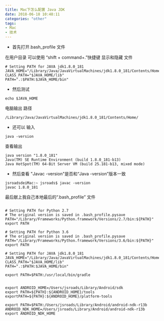 ```yaml
---
title: Mac下怎么配置 Java JDK
date: 2018-06-18 10:48:11
categories: "other"
tags:
- Mac
- 技术
---
```


- 首先打开.bash_profile 文件

在用户目录 可以使用 “shift + command+.”快捷键 显示和隐藏 文件

```
# Setting PATH for JAVA jdk1.8.0_181
JAVA_HOME="/Library/Java/JavaVirtualMachines/jdk1.8.0_181/Contents/Home/"
CLASS_PATH="$JAVA_HOME/lib"
PATH=".:$PATH:$JAVA_HOME/bin"
```

- 然后测试

```
echo $JAVA_HOME
```

电脑输出 路径

```
/Library/Java/JavaVirtualMachines/jdk1.8.0_181/Contents/Home/
```

- 还可以 输入 

```
java -version
```

查看输出

```
java version "1.8.0_181"
Java(TM) SE Runtime Environment (build 1.8.0_181-b13)
Java HotSpot(TM) 64-Bit Server VM (build 25.181-b13, mixed mode)
```

- 然后查看 "Javac -version"是否和“Java -version”版本一致

```
jsroadsdeiMac:~ jsroads$ javac -version
javac 1.8.0_181
```

最后献上我自己本地最后的“.bash_profile” 文件

```

# Setting PATH for Python 2.7
# The original version is saved in .bash_profile.pysave
PATH="/Library/Frameworks/Python.framework/Versions/2.7/bin:${PATH}"
export PATH

# Setting PATH for Python 3.6
# The original version is saved in .bash_profile.pysave
PATH="/Library/Frameworks/Python.framework/Versions/3.6/bin:${PATH}"
export PATH

# Setting PATH for JAVA jdk1.8.0_181
JAVA_HOME="/Library/Java/JavaVirtualMachines/jdk1.8.0_181/Contents/Home"
CLASS_PATH="$JAVA_HOME/lib"
PATH=".:$PATH:$JAVA_HOME/bin"

export PATH=$PATH:/usr/local/bin/gradle


export ANDROID_HOME=/Users/jsroads/Library/Android/sdk
export PATH=${PATH}:${ANDROID_HOME}/tools
exportPATH=${PATH}:${ANDROID_HOME}/platform-tools

export PATH=$PATH:/Users/jsroads/Library/Android/android-ndk-r13b
ANDROID_NDK_HOME=/Users/jsroads/Library/Android/android-ndk-r13b
export ANDROID_NDK_HOME 

```

